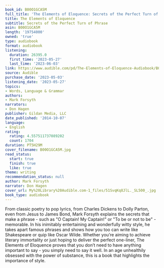 ```yaml
---
book_id: B00O1GCA5M
full_title: 'The Elements of Eloquence: Secrets of the Perfect Turn of Phrase'
title: The Elements of Eloquence
subtitle: Secrets of the Perfect Turn of Phrase
asin: B00O1GCA5M
length: '19754000'
owned: 'true'
type: audiobook
format: audiobook
listening:
  duration: 26395.0
  first_time: '2023-05-27'
  last_time: '2023-06-03'
link: https://www.audible.com/pd/The-Elements-of-Eloquence-Audiobook/B00O1GCA5M
source: Audible
purchase_date: '2023-05-03'
listening_date: '2023-05-27'
topics:
- Words, Language & Grammar
authors:
- Mark Forsyth
narrators:
- Don Hagen
publisher: Gildan Media, LLC
date_published: '2014-10-07'
language:
- English
rating:
  rating: 4.557511737089202
  count: 1704
duration: PT5H29M
cover_filename: B00O1GCA5M.jpg
read_status:
  start: true
  finish: true
  like: true
theme: writing
recommendation_status: null
author: Mark Forsyth
narrator: Don Hagen
cover_url: My%20Library%20Audible.com-1_files/51SvqKq8JlL._SL500_.jpg
book_type: audiobook
---
```

From classic poetry to pop lyrics, from Charles Dickens to Dolly Parton, even from Jesus to James Bond, Mark Forsyth explains the secrets that make a phrase - such as "O Captain! My Captain!" or "To be or not to be" - memorable. In his inimitably entertaining and wonderfully witty style, he takes apart famous phrases and shows how you too can write like Shakespeare or quip like Oscar Wilde. Whether you’re aiming to achieve literary immortality or just hoping to deliver the perfect one-liner, The Elements of Eloquence proves that you don’t need to have anything important to say - you simply need to say it well. In an age unhealthily obsessed with the power of substance, this is a book that highlights the importance of style.

